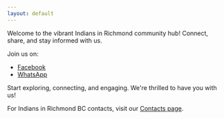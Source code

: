 ```yaml
---
layout: default
---
```


<div class="intro">
  <p>Welcome to the vibrant Indians in Richmond community hub! Connect, share, and stay informed with us.</p>
</div>

<div class="join-links">
  <p>Join us on:</p>
  <ul>
    <li><a href="https://www.facebook.com/groups/900644660267654"><i class="fab fa-facebook"></i> Facebook</a></li>
    <li><a href="https://chat.whatsapp.com/GnJPe7uFS2eCZqMkEG1EK5"><i class="fab fa-whatsapp"></i> WhatsApp</a></li>
  </ul>
</div>

<div class="explore">
  <p>Start exploring, connecting, and engaging. We're thrilled to have you with us!</p>
</div>

<div class="contacts-link">
  <p>For Indians in Richmond BC contacts, visit our <a href="Contacts.html">Contacts page</a>.</p>
</div>
